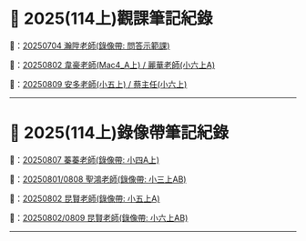# 💫 2025(114上)觀課筆記紀錄

🔗：[20250704 瀚陞老師(錄像帶: 問答示範課)](寰宇教師/250704.md)

🔗：[20250802 韋豪老師(Mac4_A上) / 麗華老師(小六上A)](寰宇教師/250802.md)

🔗：[20250809 安多老師(小五上) / 蔡主任(小六上)](寰宇教師/250809.md)

---

# 💫 2025(114上)錄像帶筆記紀錄

🔗：[20250807 蓁蓁老師(錄像帶: 小四A上)](寰宇教師/250807.md)

🔗：[20250801/0808 聖鴻老師(錄像帶: 小三上AB)](寰宇教師/250814.md)

🔗：[20250802 昆賢老師(錄像帶: 小五上A)](寰宇教師/250816.md)

🔗：[20250802/0809 昆賢老師(錄像帶: 小六上AB)](寰宇教師/250815.md)

---


